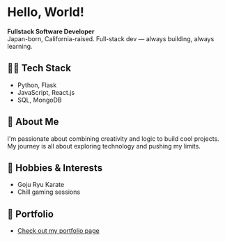 # Hello, World!

**Fullstack Software Developer**  
Japan-born, California-raised. Full-stack dev — always building, always learning.

## 🧑‍💻 Tech Stack
- Python, Flask
- JavaScript, React.js
- SQL, MongoDB

## 🌱 About Me
I'm passionate about combining creativity and logic to build cool projects. My journey is all about exploring technology and pushing my limits.

## 🥋 Hobbies & Interests
- Goju Ryu Karate
- Chill gaming sessions

## 📂 Portfolio
- [Check out my portfolio page](https://joshua-kakinuki-portfolio.notion.site/Personal-Portfolio-Page-263e76e8bd0c801c99e5f8f619d93f6b)

<!--
**Joshkaki00/Joshkaki00** is a ✨ special ✨ repository because its `README.md` (this file) appears on your GitHub profile.
-->
